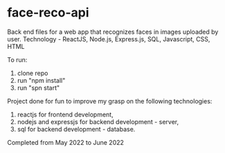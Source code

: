 # face-reco-api
Back end files for a web app that recognizes faces in images uploaded by user. Technology - ReactJS, Node.js, Express.js, SQL, Javascript, CSS, HTML

To run:
1. clone repo
2. run "npm install"
3. run "spn start"

Project done for fun to improve my grasp on the following technologies:

1. reactjs for frontend development,
2. nodejs and expressjs for backend development - server,
3. sql for backend development - database.

Completed from May 2022 to June 2022
